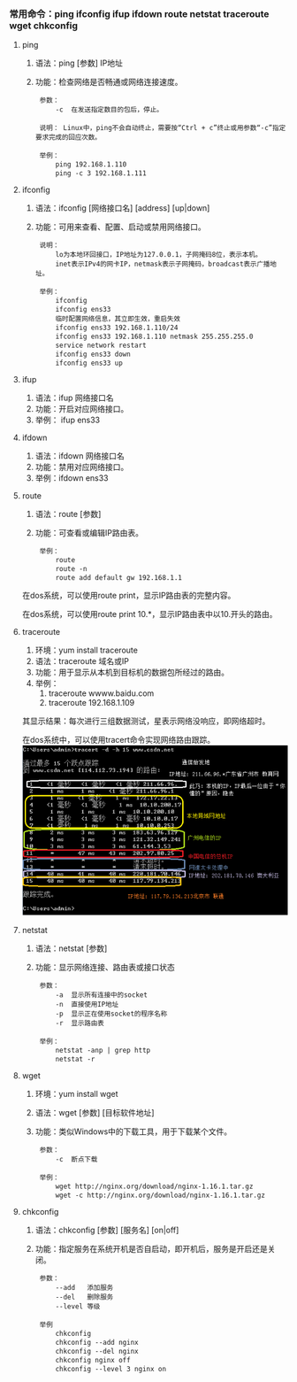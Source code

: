 ### 常用命令：ping ifconfig ifup ifdown route netstat traceroute wget chkconfig ###
1. ping
	1. 语法：ping [参数] IP地址
	2. 功能：检查网络是否畅通或网络连接速度。

			参数：
				-c	在发送指定数目的包后，停止。
			
			说明： Linux中，ping不会自动终止，需要按“Ctrl + c”终止或用参数“-c”指定要求完成的回应次数。
			
			举例：
				ping 192.168.1.110
				ping -c 3 192.168.1.111


2. ifconfig
	1. 语法：ifconfig [网络接口名] [address] [up|down]
	2. 功能：可用来查看、配置、启动或禁用网络接口。
	
			说明：
				lo为本地环回接口，IP地址为127.0.0.1，子网掩码8位，表示本机。
				inet表示IPv4的网卡IP，netmask表示子网掩码，broadcast表示广播地址。
			
			举例：
				ifconfig
				ifconfig ens33
				临时配置网络信息，其立即生效，重启失效
				ifconfig ens33 192.168.1.110/24						
				ifconfig ens33 192.168.1.110 netmask 255.255.255.0	
				service network restart
				ifconfig ens33 down
				ifconfig ens33 up

3. ifup
	1. 语法：ifup 网络接口名
	2. 功能：开启对应网络接口。
	3. 举例： ifup ens33

4. ifdown
	1. 语法：ifdown 网络接口名
	2. 功能：禁用对应网络接口。
	3. 举例：ifdown ens33

5. route
	1. 语法：route [参数]
	2. 功能：可查看或编辑IP路由表。

			举例：
				route
				route -n
				route add default gw 192.168.1.1

	在dos系统，可以使用route print，显示IP路由表的完整内容。
	
	在dos系统，可以使用route print 10.*，显示IP路由表中以10.开头的路由。


6. traceroute
	1. 环境：yum install traceroute
	2. 语法：traceroute 域名或IP
	2. 功能：用于显示从本机到目标机的数据包所经过的路由。
	3. 举例：
		1. traceroute wwww.baidu.com
		2. traceroute 192.168.1.109

	其显示结果：每次进行三组数据测试，星表示网络没响应，即网络超时。

	在dos系统中，可以使用tracert命令实现网络路由跟踪。
	![](assets/traceroute.png)

7. netstat
	1. 语法：netstat [参数]
	2. 功能：显示网络连接、路由表或接口状态

			参数：
				-a	显示所有连接中的socket
				-n	直接使用IP地址
				-p	显示正在使用socket的程序名称
				-r	显示路由表
			
			举例：
				netstat -anp | grep http
				netstat -r

8. wget
	1. 环境：yum install wget
	2. 语法：wget [参数] [目标软件地址]
	2. 功能：类似Windows中的下载工具，用于下载某个文件。

			参数：
				-c	断点下载
			
			举例：
				wget http://nginx.org/download/nginx-1.16.1.tar.gz
				wget -c http://nginx.org/download/nginx-1.16.1.tar.gz

9. chkconfig
	1. 语法：chkconfig [参数] [服务名] [on|off]
	2. 功能：指定服务在系统开机是否自启动，即开机后，服务是开启还是关闭。

			参数：
				--add	添加服务
				--del 	删除服务
				--level	等级
			
			举例
				chkconfig
				chkconfig --add nginx
				chkconfig --del nginx
				chkconfig nginx off
				chkconfig --level 3 nginx on

